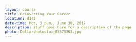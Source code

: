 ```yaml
---
layout: course
title: Reinventing Your Career
location: d140
date-time: Mon, 3 p.m., June 30, 2017
description: Stuff goes here for a description of the page
photo: Dollarphotoclub_85575503.jpg
---
```

